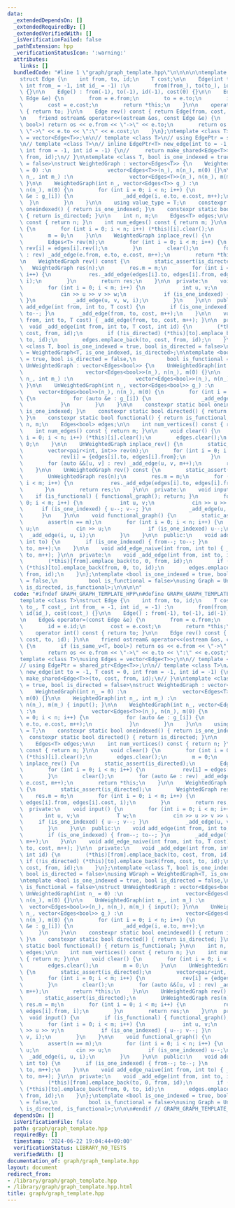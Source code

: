 ```yaml
---
data:
  _extendedDependsOn: []
  _extendedRequiredBy: []
  _extendedVerifiedWith: []
  _isVerificationFailed: false
  _pathExtension: hpp
  _verificationStatusIcon: ':warning:'
  attributes:
    links: []
  bundledCode: "#line 1 \"graph/graph_template.hpp\"\n\n\n\n\ntemplate <class T>\n\
    struct Edge {\n    int from, to, id;\n    T cost;\n\n    Edge(int to_, T cost_,\
    \ int from_ = -1, int id_ = -1) :\n        from(from_), to(to_), id(id_), cost(cost_)\
    \ {}\n\n    Edge() : from(-1), to(-1), id(-1), cost(0) {}\n\n    Edge& operator=(const\
    \ Edge &e) {\n        from = e.from;\n        to = e.to;\n        id = e.id;\n\
    \        cost = e.cost;\n        return *this;\n    }\n\n    operator int() const\
    \ { return to; }\n\n    Edge rev() const { return Edge(from, cost, to, id); }\n\
    \n    friend ostream& operator<<(ostream &os, const Edge &e) {\n        if (is_same_v<T,\
    \ bool>) return os << e.from << \"->\" << e.to;\n        return os << e.from <<\
    \ \"->\" << e.to << \":\" << e.cost;\n    }\n};\ntemplate <class T>\nusing Edges\
    \ = vector<Edge<T>>;\n\n// template <class T>\n// using EdgePtr = shared_ptr<Edge<T>>;\n\
    \n// template <class T>\n// inline EdgePtr<T> new_edge(int to = -1, T cost = 0,\
    \ int from = -1, int id = -1) {\n//     return make_shared<Edge<T>>(to, cost,\
    \ from, id);\n// }\n\ntemplate <class T, bool is_one_indexed = true, bool is_directed\
    \ = false>\nstruct WeightedGraph : vector<Edges<T>> {\n    WeightedGraph(int n_\
    \ = 0) :\n                  vector<Edges<T>>(n_), n(n_), m(0) {}\n\n    WeightedGraph(int\
    \ n_, int m_) :\n                  vector<Edges<T>>(n_), n(n_), m(m_) { input();\
    \ }\n\n    WeightedGraph(int n_, vector<Edges<T>> g_) :\n                  vector<Edges<T>>(n_),\
    \ n(n_), m(0) {\n        for (int i = 0; i < n; i++) {\n            for (auto\
    \ &e : g_[i]) {\n                _add_edge(i, e.to, e.cost, m++);\n          \
    \  }\n        }\n    }\n\n    using value_type = T;\n    constexpr static bool\
    \ oneindexed() { return is_one_indexed; }\n    constexpr static bool directed()\
    \ { return is_directed; }\n\n    int n, m;\n    Edges<T> edges;\n\n    int num_vertices()\
    \ const { return n; }\n    int num_edges() const { return m; }\n\n    void clear()\
    \ {\n        for (int i = 0; i < n; i++) (*this)[i].clear();\n        edges.clear();\n\
    \        m = 0;\n    }\n\n    WeightedGraph inplace_rev() {\n        static_assert(is_directed);\n\
    \        Edges<T> rev(m);\n        for (int i = 0; i < m; i++) {\n           \
    \ rev[i] = edges[i].rev();\n        }\n        clear();\n        for (auto &e\
    \ : rev) _add_edge(e.from, e.to, e.cost, m++);\n        return *this;\n    }\n\
    \n    WeightedGraph rev() const {\n        static_assert(is_directed);\n     \
    \   WeightedGraph res(n);\n        res.m = m;\n        for (int i = 0; i < m;\
    \ i++) {\n            res._add_edge(edges[i].to, edges[i].from, edges[i].cost,\
    \ i);\n        }\n        return res;\n    }\n\n  private:\n    void input() {\n\
    \        for (int i = 0; i < m; i++) {\n            int u, v;\n            T w;\n\
    \            cin >> u >> v >> w;\n            if (is_one_indexed) { u--; v--;\
    \ }\n            _add_edge(u, v, w, i);\n        }\n    }\n\n  public:\n    void\
    \ add_edge(int from, int to, T cost) {\n        if (is_one_indexed) { from--;\
    \ to--; }\n        _add_edge(from, to, cost, m++);\n    }\n\n    void add_edge_naive(int\
    \ from, int to, T cost) { _add_edge(from, to, cost, m++); }\n\n  private:\n  \
    \  void _add_edge(int from, int to, T cost, int id) {\n        (*this)[from].emplace_back(to,\
    \ cost, from, id);\n        if (!is_directed) (*this)[to].emplace_back(from, cost,\
    \ to, id);\n        edges.emplace_back(to, cost, from, id);\n    }\n};\ntemplate\
    \ <class T, bool is_one_indexed = true, bool is_directed = false>\nusing WGraph\
    \ = WeightedGraph<T, is_one_indexed, is_directed>;\n\ntemplate <bool is_one_indexed\
    \ = true, bool is_directed = false,\n          bool is_functional = false>\nstruct\
    \ UnWeightedGraph : vector<Edges<bool>> {\n    UnWeightedGraph(int n_ = 0) :\n\
    \                    vector<Edges<bool>>(n_), n(n_), m(0) {}\n\n    UnWeightedGraph(int\
    \ n_, int m_) :\n                    vector<Edges<bool>>(n_), n(n_), m(m_) { input();\
    \ }\n\n    UnWeightedGraph(int n_, vector<Edges<bool>> g_) :\n               \
    \     vector<Edges<bool>>(n_), n(n_), m(0) {\n        for (int i = 0; i < n; i++)\
    \ {\n            for (auto &e : g_[i]) {\n                _add_edge(i, e.to, m++);\n\
    \            }\n        }\n    }\n\n    constexpr static bool oneindexed() { return\
    \ is_one_indexed; }\n    constexpr static bool directed() { return is_directed;\
    \ }\n    constexpr static bool functional() { return is_functional; }\n\n    int\
    \ n, m;\n    Edges<bool> edges;\n\n    int num_vertices() const { return n; }\n\
    \    int num_edges() const { return m; }\n\n    void clear() {\n        for (int\
    \ i = 0; i < n; i++) (*this)[i].clear();\n        edges.clear();\n        m =\
    \ 0;\n    }\n\n    UnWeightedGraph inplace_rev() {\n        static_assert(is_directed);\n\
    \        vector<pair<int, int>> rev(m);\n        for (int i = 0; i < m; i++) {\n\
    \            rev[i] = {edges[i].to, edges[i].from};\n        }\n        clear();\n\
    \        for (auto &&[u, v] : rev) _add_edge(u, v, m++);\n        return *this;\n\
    \    }\n\n    UnWeightedGraph rev() const {\n        static_assert(is_directed);\n\
    \        UnWeightedGraph res(n);\n        res.m = m;\n        for (int i = 0;\
    \ i < m; i++) {\n            res._add_edge(edges[i].to, edges[i].from, i);\n \
    \       }\n        return res;\n    }\n\n  private:\n    void input() {\n    \
    \    if (is_functional) { functional_graph(); return; }\n        for (int i =\
    \ 0; i < m; i++) {\n            int u, v;\n            cin >> u >> v;\n      \
    \      if (is_one_indexed) { u--; v--; }\n            _add_edge(u, v, i);\n  \
    \      }\n    }\n\n    void functional_graph() {\n        static_assert(is_directed);\n\
    \        assert(n == m);\n        for (int i = 0; i < n; i++) {\n            int\
    \ u;\n            cin >> u;\n            if (is_one_indexed) u--;\n          \
    \  _add_edge(i, u, i);\n        }\n    }\n\n  public:\n    void add_edge(int from,\
    \ int to) {\n        if (is_one_indexed) { from--; to--; }\n        _add_edge(from,\
    \ to, m++);\n    }\n\n    void add_edge_naive(int from, int to) { _add_edge(from,\
    \ to, m++); }\n\n  private:\n    void _add_edge(int from, int to, int id) {\n\
    \        (*this)[from].emplace_back(to, 0, from, id);\n        if (!is_directed)\
    \ (*this)[to].emplace_back(from, 0, to, id);\n        edges.emplace_back(to, 0,\
    \ from, id);\n    }\n};\ntemplate <bool is_one_indexed = true, bool is_directed\
    \ = false,\n          bool is_functional = false>\nusing Graph = UnWeightedGraph<is_one_indexed,\
    \ is_directed, is_functional>;\n\n\n\n"
  code: "#ifndef GRAPH_GRAPH_TEMPLATE_HPP\n#define GRAPH_GRAPH_TEMPLATE_HPP 1\n\n\n\
    template <class T>\nstruct Edge {\n    int from, to, id;\n    T cost;\n\n    Edge(int\
    \ to_, T cost_, int from_ = -1, int id_ = -1) :\n        from(from_), to(to_),\
    \ id(id_), cost(cost_) {}\n\n    Edge() : from(-1), to(-1), id(-1), cost(0) {}\n\
    \n    Edge& operator=(const Edge &e) {\n        from = e.from;\n        to = e.to;\n\
    \        id = e.id;\n        cost = e.cost;\n        return *this;\n    }\n\n\
    \    operator int() const { return to; }\n\n    Edge rev() const { return Edge(from,\
    \ cost, to, id); }\n\n    friend ostream& operator<<(ostream &os, const Edge &e)\
    \ {\n        if (is_same_v<T, bool>) return os << e.from << \"->\" << e.to;\n\
    \        return os << e.from << \"->\" << e.to << \":\" << e.cost;\n    }\n};\n\
    template <class T>\nusing Edges = vector<Edge<T>>;\n\n// template <class T>\n\
    // using EdgePtr = shared_ptr<Edge<T>>;\n\n// template <class T>\n// inline EdgePtr<T>\
    \ new_edge(int to = -1, T cost = 0, int from = -1, int id = -1) {\n//     return\
    \ make_shared<Edge<T>>(to, cost, from, id);\n// }\n\ntemplate <class T, bool is_one_indexed\
    \ = true, bool is_directed = false>\nstruct WeightedGraph : vector<Edges<T>> {\n\
    \    WeightedGraph(int n_ = 0) :\n                  vector<Edges<T>>(n_), n(n_),\
    \ m(0) {}\n\n    WeightedGraph(int n_, int m_) :\n                  vector<Edges<T>>(n_),\
    \ n(n_), m(m_) { input(); }\n\n    WeightedGraph(int n_, vector<Edges<T>> g_)\
    \ :\n                  vector<Edges<T>>(n_), n(n_), m(0) {\n        for (int i\
    \ = 0; i < n; i++) {\n            for (auto &e : g_[i]) {\n                _add_edge(i,\
    \ e.to, e.cost, m++);\n            }\n        }\n    }\n\n    using value_type\
    \ = T;\n    constexpr static bool oneindexed() { return is_one_indexed; }\n  \
    \  constexpr static bool directed() { return is_directed; }\n\n    int n, m;\n\
    \    Edges<T> edges;\n\n    int num_vertices() const { return n; }\n    int num_edges()\
    \ const { return m; }\n\n    void clear() {\n        for (int i = 0; i < n; i++)\
    \ (*this)[i].clear();\n        edges.clear();\n        m = 0;\n    }\n\n    WeightedGraph\
    \ inplace_rev() {\n        static_assert(is_directed);\n        Edges<T> rev(m);\n\
    \        for (int i = 0; i < m; i++) {\n            rev[i] = edges[i].rev();\n\
    \        }\n        clear();\n        for (auto &e : rev) _add_edge(e.from, e.to,\
    \ e.cost, m++);\n        return *this;\n    }\n\n    WeightedGraph rev() const\
    \ {\n        static_assert(is_directed);\n        WeightedGraph res(n);\n    \
    \    res.m = m;\n        for (int i = 0; i < m; i++) {\n            res._add_edge(edges[i].to,\
    \ edges[i].from, edges[i].cost, i);\n        }\n        return res;\n    }\n\n\
    \  private:\n    void input() {\n        for (int i = 0; i < m; i++) {\n     \
    \       int u, v;\n            T w;\n            cin >> u >> v >> w;\n       \
    \     if (is_one_indexed) { u--; v--; }\n            _add_edge(u, v, w, i);\n\
    \        }\n    }\n\n  public:\n    void add_edge(int from, int to, T cost) {\n\
    \        if (is_one_indexed) { from--; to--; }\n        _add_edge(from, to, cost,\
    \ m++);\n    }\n\n    void add_edge_naive(int from, int to, T cost) { _add_edge(from,\
    \ to, cost, m++); }\n\n  private:\n    void _add_edge(int from, int to, T cost,\
    \ int id) {\n        (*this)[from].emplace_back(to, cost, from, id);\n       \
    \ if (!is_directed) (*this)[to].emplace_back(from, cost, to, id);\n        edges.emplace_back(to,\
    \ cost, from, id);\n    }\n};\ntemplate <class T, bool is_one_indexed = true,\
    \ bool is_directed = false>\nusing WGraph = WeightedGraph<T, is_one_indexed, is_directed>;\n\
    \ntemplate <bool is_one_indexed = true, bool is_directed = false,\n          bool\
    \ is_functional = false>\nstruct UnWeightedGraph : vector<Edges<bool>> {\n   \
    \ UnWeightedGraph(int n_ = 0) :\n                    vector<Edges<bool>>(n_),\
    \ n(n_), m(0) {}\n\n    UnWeightedGraph(int n_, int m_) :\n                  \
    \  vector<Edges<bool>>(n_), n(n_), m(m_) { input(); }\n\n    UnWeightedGraph(int\
    \ n_, vector<Edges<bool>> g_) :\n                    vector<Edges<bool>>(n_),\
    \ n(n_), m(0) {\n        for (int i = 0; i < n; i++) {\n            for (auto\
    \ &e : g_[i]) {\n                _add_edge(i, e.to, m++);\n            }\n   \
    \     }\n    }\n\n    constexpr static bool oneindexed() { return is_one_indexed;\
    \ }\n    constexpr static bool directed() { return is_directed; }\n    constexpr\
    \ static bool functional() { return is_functional; }\n\n    int n, m;\n    Edges<bool>\
    \ edges;\n\n    int num_vertices() const { return n; }\n    int num_edges() const\
    \ { return m; }\n\n    void clear() {\n        for (int i = 0; i < n; i++) (*this)[i].clear();\n\
    \        edges.clear();\n        m = 0;\n    }\n\n    UnWeightedGraph inplace_rev()\
    \ {\n        static_assert(is_directed);\n        vector<pair<int, int>> rev(m);\n\
    \        for (int i = 0; i < m; i++) {\n            rev[i] = {edges[i].to, edges[i].from};\n\
    \        }\n        clear();\n        for (auto &&[u, v] : rev) _add_edge(u, v,\
    \ m++);\n        return *this;\n    }\n\n    UnWeightedGraph rev() const {\n \
    \       static_assert(is_directed);\n        UnWeightedGraph res(n);\n       \
    \ res.m = m;\n        for (int i = 0; i < m; i++) {\n            res._add_edge(edges[i].to,\
    \ edges[i].from, i);\n        }\n        return res;\n    }\n\n  private:\n  \
    \  void input() {\n        if (is_functional) { functional_graph(); return; }\n\
    \        for (int i = 0; i < m; i++) {\n            int u, v;\n            cin\
    \ >> u >> v;\n            if (is_one_indexed) { u--; v--; }\n            _add_edge(u,\
    \ v, i);\n        }\n    }\n\n    void functional_graph() {\n        static_assert(is_directed);\n\
    \        assert(n == m);\n        for (int i = 0; i < n; i++) {\n            int\
    \ u;\n            cin >> u;\n            if (is_one_indexed) u--;\n          \
    \  _add_edge(i, u, i);\n        }\n    }\n\n  public:\n    void add_edge(int from,\
    \ int to) {\n        if (is_one_indexed) { from--; to--; }\n        _add_edge(from,\
    \ to, m++);\n    }\n\n    void add_edge_naive(int from, int to) { _add_edge(from,\
    \ to, m++); }\n\n  private:\n    void _add_edge(int from, int to, int id) {\n\
    \        (*this)[from].emplace_back(to, 0, from, id);\n        if (!is_directed)\
    \ (*this)[to].emplace_back(from, 0, to, id);\n        edges.emplace_back(to, 0,\
    \ from, id);\n    }\n};\ntemplate <bool is_one_indexed = true, bool is_directed\
    \ = false,\n          bool is_functional = false>\nusing Graph = UnWeightedGraph<is_one_indexed,\
    \ is_directed, is_functional>;\n\n\n#endif // GRAPH_GRAPH_TEMPLATE_HPP\n"
  dependsOn: []
  isVerificationFile: false
  path: graph/graph_template.hpp
  requiredBy: []
  timestamp: '2024-06-22 19:04:44+09:00'
  verificationStatus: LIBRARY_NO_TESTS
  verifiedWith: []
documentation_of: graph/graph_template.hpp
layout: document
redirect_from:
- /library/graph/graph_template.hpp
- /library/graph/graph_template.hpp.html
title: graph/graph_template.hpp
---
```

